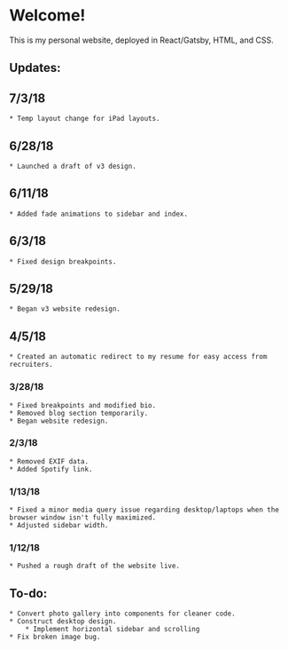 # Welcome!

This is my personal website, deployed in React/Gatsby, HTML, and CSS.

## Updates:

## 7/3/18
    
    * Temp layout change for iPad layouts.

## 6/28/18

    * Launched a draft of v3 design. 

## 6/11/18

    * Added fade animations to sidebar and index.

## 6/3/18

    * Fixed design breakpoints.


## 5/29/18

    * Began v3 website redesign.


## 4/5/18

    * Created an automatic redirect to my resume for easy access from recruiters.


### 3/28/18
    
    * Fixed breakpoints and modified bio.
    * Removed blog section temporarily.
    * Began website redesign.

### 2/3/18

    * Removed EXIF data.
    * Added Spotify link.

### 1/13/18

    * Fixed a minor media query issue regarding desktop/laptops when the browser window isn't fully maximized.
    * Adjusted sidebar width.

### 1/12/18

    * Pushed a rough draft of the website live.

## To-do:

    * Convert photo gallery into components for cleaner code.
    * Construct desktop design.
        * Implement horizontal sidebar and scrolling
    * Fix broken image bug.
